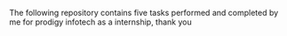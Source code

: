 The following repository contains five tasks performed and completed by me for prodigy infotech as a internship, thank you
